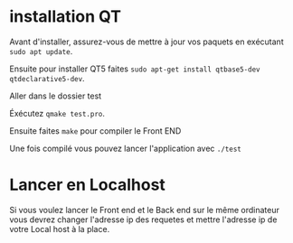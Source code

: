 # installation QT
Avant d'installer, assurez-vous de mettre à jour vos paquets en exécutant `sudo apt update`.

Ensuite pour installer QT5 faites `sudo apt-get install qtbase5-dev qtdeclarative5-dev`.

Aller dans le dossier test

Éxécutez `qmake test.pro`.

Ensuite faites `make` pour compiler le Front END

Une fois compilé vous pouvez lancer l'application avec `./test`

# Lancer en Localhost
Si vous voulez lancer le Front end et le Back end sur le même ordinateur vous devrez changer l'adresse ip des requetes et mettre l'adresse ip de votre Local host à la place.
